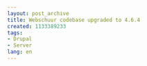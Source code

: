 ```yaml
---
layout: post_archive
title: Webschuur codebase upgraded to 4.6.4
created: 1133389233
tags:
- Drupal
- Server
lang: en
---
```


